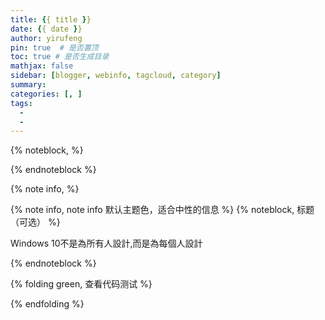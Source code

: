 ```yaml
---
title: {{ title }}
date: {{ date }}
author: yirufeng
pin: true  # 是否置顶
toc: true # 是否生成目录
mathjax: false
sidebar: [blogger, webinfo, tagcloud, category]
summary: 
categories: [, ]
tags:
  - 
  - 
---
```


{% noteblock,  %}


{% endnoteblock %}


{% note info,  %}

{% note info, note info 默认主题色，适合中性的信息 %}
{% noteblock, 标题（可选） %}

Windows 10不是為所有人設計,而是為每個人設計

{% endnoteblock %}

{% folding green, 查看代码测试 %}

{% endfolding %}
